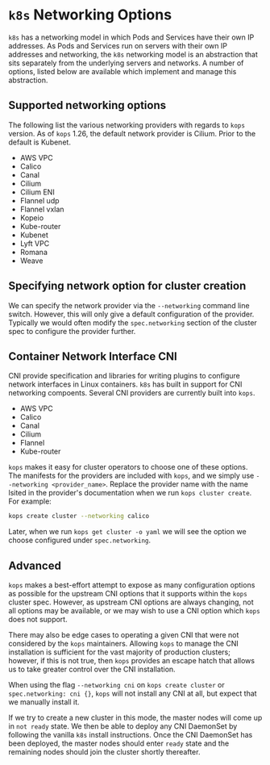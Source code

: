 # `k8s` Networking Options

`k8s` has a networking model in which Pods and Services have their own IP
addresses. As Pods and Services run on servers with their own IP addresses and
networking, the `k8s` networking model is an abstraction that sits separately
from the underlying servers and networks. A number of options, listed below are
available which implement and manage this abstraction.

## Supported networking options

The following list the various networking providers with regards to `kops`
version. As of `kops` 1.26, the default network provider is Cilium. Prior to the
default is Kubenet.

- AWS VPC
- Calico
- Canal
- Cilium
- Cilium ENI
- Flannel udp
- Flannel vxlan
- Kopeio
- Kube-router
- Kubenet
- Lyft VPC
- Romana
- Weave

## Specifying network option for cluster creation

We can specify the network provider via the `--networking` command line switch.
However, this will only give a default configuration of the provider. Typically
we would often modify the `spec.networking` section of the cluster spec to
configure the provider further.

## Container Network Interface CNI

CNI provide specification and libraries for writing plugins to configure network
interfaces in Linux containers. `k8s` has built in support for CNI networking
compoents. Several CNI providers are currently built into `kops`.

- AWS VPC
- Calico
- Canal
- Cilium
- Flannel
- Kube-router

`kops` makes it easy for cluster operators to choose one of these options. The
manifests for the providers are included with `kops`, and we simply use
`--networking <provider_name>`. Replace the provider name with the name lsited
in the provider's documentation when we run `kops cluster create`. For example:

```bash
kops create cluster --networking calico
```

Later, when we run `kops get cluster -o yaml` we will see the option we choose
configured under `spec.networking`.

## Advanced

`kops` makes a best-effort attempt to expose as many configuration options as
possible for the upstream CNI options that it supports within the `kops` cluster
spec. However, as upstream CNI options are always changing, not all options may
be available, or we may wish to use a CNI option which `kops` does not support.

There may also be edge cases to operating a given CNI that were not considered
by the `kops` maintainers. Allowing `kops` to manage the CNI installation is
sufficient for the vast majority of production clusters; however, if this is not
true, then `kops` provides an escape hatch that allows us to take greater
control over the CNI installation.

When using the flag `--networking cni` on `kops create cluster` or
`spec.networking: cni {}`, `kops` will not install any CNI at all, but expect
that we manually install it.

If we try to create a new cluster in this mode, the master nodes will come up in
`not ready` state. We then be able to deploy any CNI DaemonSet by following the
vanilla `k8s` install instructions. Once the CNI DaemonSet has been deployed,
the master nodes should enter `ready` state and the remaining nodes should join
the cluster shortly thereafter.


